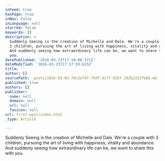 ```yaml
---
inFeed: true
hasPage: true
inNav: false
inLanguage: null
starred: false
keywords: []
description: >
  Suddenly Seeing is the creation of Michelle and Dale. We're a couple with
  3 children, pursuing the art of living with happiness, vitality and abundance.
  And suddenly seeing how extraordinary life can be, we want to share this with
  you.
datePublished: '2016-03-23T17:18:00.371Z'
dateModified: '2016-03-23T17:17:59.615Z'
title: ''
author: []
sourcePath: _posts/2016-03-03-7dc2e797-75df-4177-92b7-192b2222fb8d.md
published: true
authors: []
publisher:
  name: null
  domain: null
  url: null
  favicon: null
url: first-post/index.html
_type: Article

---
```

Suddenly Seeing is the creation of Michelle and Dale. We're a couple with 3 children, pursuing the art of living with happiness, vitality and abundance. And suddenly seeing how extraordinary life can be, we want to share this with you.